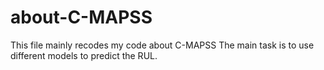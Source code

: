 # about-C-MAPSS
This file mainly recodes my code about C-MAPSS
The main task is to use different models to predict the RUL.
